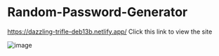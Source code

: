 # Random-Password-Generator

https://dazzling-trifle-deb13b.netlify.app/
Click this link to view the site

![image](https://user-images.githubusercontent.com/102361686/219848501-09b0df73-a548-432b-893f-07792c57a42a.png)
